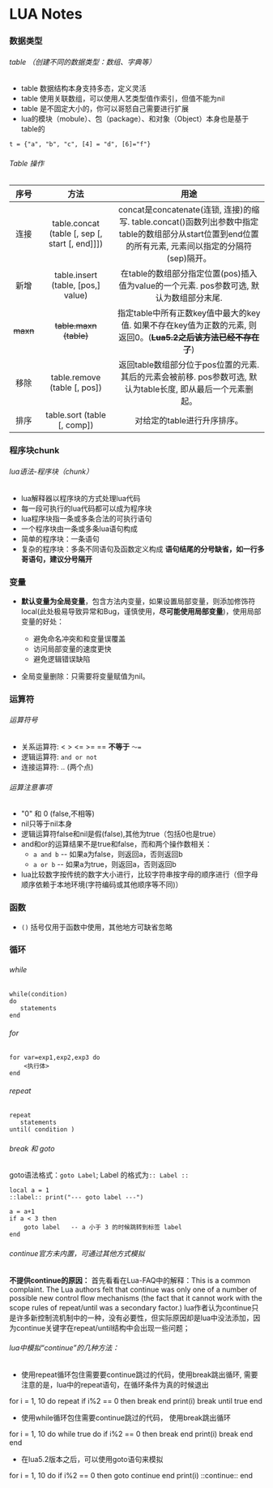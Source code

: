 # LUA Notes

### 数据类型

###### table （创建不同的数据类型：数组、字典等）
* table 数据结构本身支持多态，定义灵活
* table 使用关联数组，可以使用人艺类型值作索引，但值不能为nil
* table 是不固定大小的，你可以哥怒自己需要进行扩展
* lua的模块（mobule）、包（package）、和对象（Object）本身也是基于table的
```
t = {"a", "b", "c", [4] = "d", [6]="f"}
``` 

###### Table 操作

| 序号 | 方法 | 用途 |
|:----:|:----:|:-----------:|
| 连接 | table.concat (table [, sep [, start [, end]]]) | concat是concatenate(连锁, 连接)的缩写. table.concat()函数列出参数中指定table的数组部分从start位置到end位置的所有元素, 元素间以指定的分隔符(sep)隔开。|
| 新增 |  table.insert (table, [pos,] value) | 在table的数组部分指定位置(pos)插入值为value的一个元素. pos参数可选, 默认为数组部分末尾.| 
| ~~maxn~~	| ~~table.maxn (table)~~ | 指定table中所有正数key值中最大的key值. 如果不存在key值为正数的元素, 则返回0。(~~**Lua5.2之后该方法已经不存在了**~~) | 
| 移除 | 	table.remove (table [, pos]) | 返回table数组部分位于pos位置的元素. 其后的元素会被前移. pos参数可选, 默认为table长度, 即从最后一个元素删起。| 
| 排序 | table.sort (table [, comp]) | 对给定的table进行升序排序。| 





### 程序块chunk

###### lua语法-程序块（chunk）
* lua解释器以程序块的方式处理lua代码
* 每一段可执行的lua代码都可以成为程序块
* lua程序块指一条或多条合法的可执行语句
* 一个程序块由一条或多条lua语句构成
* 简单的程序块：一条语句
* 复杂的程序块：多条不同语句及函数定义构成
**语句结尾的分号缺省，如一行多哥语句，建议分号隔开**





### 变量

* **默认变量为全局变量**，包含方法内变量，如果设置局部变量，则添加修饰符local(此处极易导致异常和Bug，谨慎使用，**尽可能使用局部变量**)，使用局部变量的好处：
    - 避免命名冲突和和变量误覆盖
    - 访问局部变量的速度更快
    - 避免逻辑错误缺陷

* 全局变量删除：只需要将变量赋值为nil。





### 运算符

###### 运算符号
* 关系运算符: < > <= >= == **不等于** ```～=```
* 逻辑运算符: ```and or not```
* 连接运算符: .. (两个点)

###### 运算注意事项
* "0" 和 0 (false,不相等)
* nil只等于nil本身
* 逻辑运算符false和nil是假(false),其他为true（包括0也是true）
* and和or的运算结果不是true和false，而和两个操作数相关：
    * ```a and b``` -- 如果a为false，则返回a，否则返回b
    * ```a or b``` -- 如果a为true，则返回a，否则返回b
* lua比较数字按传统的数字大小进行，比较字符串按字母的顺序进行（但字母顺序依赖于本地环境(字符编码或其他顺序等不同)）





### 函数

* ```()``` 括号仅用于函数中使用，其他地方可缺省忽略





### 循环

###### while
```
while(condition)
do
   statements
end
```

###### for
```
for var=exp1,exp2,exp3 do  
    <执行体>  
end  
```

###### repeat
```
repeat
   statements
until( condition )
```

###### break 和 goto

goto语法格式：```goto Label```; Label 的格式为```:: Label ::```
```
local a = 1
::label:: print("--- goto label ---")

a = a+1
if a < 3 then
    goto label   -- a 小于 3 的时候跳转到标签 label
end

```

###### continue官方未内置，可通过其他方式模拟

**不提供continue的原因：**
首先看看在Lua-FAQ中的解释：This is a common complaint. The Lua authors felt that continue was only one of a number of possible new control flow mechanisms (the fact that it cannot work with the scope rules of repeat/until was a secondary factor.)
lua作者认为continue只是许多新控制流机制中的一种，没有必要性，但实际原因却是lua中没法添加，因为continue关键字在repeat/until结构中会出现一些问题；

###### lua中模拟“continue”的几种方法：

* 使用repeat循环包住需要要continue跳过的代码，使用break跳出循环, 需要注意的是，lua中的repeat语句，在循环条件为真的时候退出

for i = 1, 10 do
    repeat
        if i%2 == 0 then
            break
        end
        print(i)
        break
    until true
end

* 使用while循环包住需要continue跳过的代码， 使用break跳出循环

for i = 1, 10 do
    while true do
        if i%2 == 0 then
            break
        end
        print(i)
        break
    end
end

* 在lua5.2版本之后，可以使用goto语句来模拟

for i = 1, 10 do
    if i%2 == 0 then
        goto continue
    end
    print(i)
    ::continue::
end



















